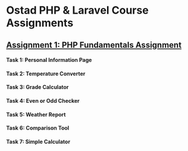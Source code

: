 # Ostad PHP & Laravel Course Assignments
## <a href="https://github.com/munaimpro/ostad_php_laravel_assignments/Module_1">Assignment 1: PHP Fundamentals Assignment</a>
#### Task 1: Personal Information Page
#### Task 2: Temperature Converter
#### Task 3: Grade Calculator
#### Task 4: Even or Odd Checker
#### Task 5: Weather Report
#### Task 6: Comparison Tool
#### Task 7: Simple Calculator
